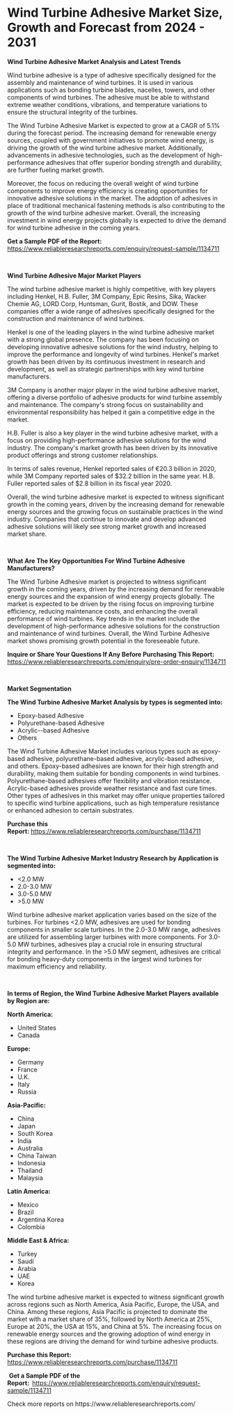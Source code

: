 <p><h1>Wind Turbine Adhesive Market Size, Growth and Forecast from 2024 - 2031</h1></p><p><strong>Wind Turbine Adhesive Market Analysis and Latest Trends</strong></p>
<p><p>Wind turbine adhesive is a type of adhesive specifically designed for the assembly and maintenance of wind turbines. It is used in various applications such as bonding turbine blades, nacelles, towers, and other components of wind turbines. The adhesive must be able to withstand extreme weather conditions, vibrations, and temperature variations to ensure the structural integrity of the turbines.</p><p>The Wind Turbine Adhesive Market is expected to grow at a CAGR of 5.1% during the forecast period. The increasing demand for renewable energy sources, coupled with government initiatives to promote wind energy, is driving the growth of the wind turbine adhesive market. Additionally, advancements in adhesive technologies, such as the development of high-performance adhesives that offer superior bonding strength and durability, are further fueling market growth.</p><p>Moreover, the focus on reducing the overall weight of wind turbine components to improve energy efficiency is creating opportunities for innovative adhesive solutions in the market. The adoption of adhesives in place of traditional mechanical fastening methods is also contributing to the growth of the wind turbine adhesive market. Overall, the increasing investment in wind energy projects globally is expected to drive the demand for wind turbine adhesive in the coming years.</p></p>
<p><strong>Get a Sample PDF of the Report:&nbsp;</strong> <a href="https://www.reliableresearchreports.com/enquiry/request-sample/1134711">https://www.reliableresearchreports.com/enquiry/request-sample/1134711</a></p>
<p>&nbsp;</p>
<p><strong>Wind Turbine Adhesive Major Market Players</strong></p>
<p><p>The wind turbine adhesive market is highly competitive, with key players including Henkel, H.B. Fuller, 3M Company, Epic Resins, Sika, Wacker Chemie AG, LORD Corp, Huntsman, Gurit, Bostik, and DOW. These companies offer a wide range of adhesives specifically designed for the construction and maintenance of wind turbines.</p><p>Henkel is one of the leading players in the wind turbine adhesive market with a strong global presence. The company has been focusing on developing innovative adhesive solutions for the wind industry, helping to improve the performance and longevity of wind turbines. Henkel's market growth has been driven by its continuous investment in research and development, as well as strategic partnerships with key wind turbine manufacturers.</p><p>3M Company is another major player in the wind turbine adhesive market, offering a diverse portfolio of adhesive products for wind turbine assembly and maintenance. The company's strong focus on sustainability and environmental responsibility has helped it gain a competitive edge in the market.</p><p>H.B. Fuller is also a key player in the wind turbine adhesive market, with a focus on providing high-performance adhesive solutions for the wind industry. The company's market growth has been driven by its innovative product offerings and strong customer relationships.</p><p>In terms of sales revenue, Henkel reported sales of €20.3 billion in 2020, while 3M Company reported sales of $32.2 billion in the same year. H.B. Fuller reported sales of $2.8 billion in its fiscal year 2020.</p><p>Overall, the wind turbine adhesive market is expected to witness significant growth in the coming years, driven by the increasing demand for renewable energy sources and the growing focus on sustainable practices in the wind industry. Companies that continue to innovate and develop advanced adhesive solutions will likely see strong market growth and increased market share.</p></p>
<p>&nbsp;</p>
<p><strong>What Are The Key Opportunities For Wind Turbine Adhesive Manufacturers?</strong></p>
<p><p>The Wind Turbine Adhesive market is projected to witness significant growth in the coming years, driven by the increasing demand for renewable energy sources and the expansion of wind energy projects globally. The market is expected to be driven by the rising focus on improving turbine efficiency, reducing maintenance costs, and enhancing the overall performance of wind turbines. Key trends in the market include the development of high-performance adhesive solutions for the construction and maintenance of wind turbines. Overall, the Wind Turbine Adhesive market shows promising growth potential in the foreseeable future.</p></p>
<p><strong>Inquire or Share Your Questions If Any Before Purchasing This Report:</strong> <a href="https://www.reliableresearchreports.com/enquiry/pre-order-enquiry/1134711">https://www.reliableresearchreports.com/enquiry/pre-order-enquiry/1134711</a></p>
<p>&nbsp;</p>
<p><strong>Market Segmentation</strong></p>
<p><strong>The Wind Turbine Adhesive Market Analysis by types is segmented into:</strong></p>
<p><ul><li>Epoxy-based Adhesive</li><li>Polyurethane-based Adhesive</li><li>Acrylic--based Adhesive</li><li>Others</li></ul></p>
<p><p>The Wind Turbine Adhesive Market includes various types such as epoxy-based adhesive, polyurethane-based adhesive, acrylic-based adhesive, and others. Epoxy-based adhesives are known for their high strength and durability, making them suitable for bonding components in wind turbines. Polyurethane-based adhesives offer flexibility and vibration resistance. Acrylic-based adhesives provide weather resistance and fast cure times. Other types of adhesives in this market may offer unique properties tailored to specific wind turbine applications, such as high temperature resistance or enhanced adhesion to certain substrates.</p></p>
<p><strong>Purchase this Report:&nbsp;</strong><a href="https://www.reliableresearchreports.com/purchase/1134711">https://www.reliableresearchreports.com/purchase/1134711</a></p>
<p>&nbsp;</p>
<p><strong>The Wind Turbine Adhesive Market Industry Research by Application is segmented into:</strong></p>
<p><ul><li><2.0 MW</li><li>2.0-3.0 MW</li><li>3.0-5.0 MW</li><li>>5.0 MW</li></ul></p>
<p><p>Wind turbine adhesive market application varies based on the size of the turbines. For turbines <2.0 MW, adhesives are used for bonding components in smaller scale turbines. In the 2.0-3.0 MW range, adhesives are utilized for assembling larger turbines with more components. For 3.0-5.0 MW turbines, adhesives play a crucial role in ensuring structural integrity and performance. In the >5.0 MW segment, adhesives are critical for bonding heavy-duty components in the largest wind turbines for maximum efficiency and reliability.</p></p>
<p>&nbsp;</p>
<p><strong>In terms of Region, the Wind Turbine Adhesive Market Players available by Region are:</strong></p>
<p>
    <p> <strong> North America: </strong>
        <ul>
            <li>United States</li>
            <li>Canada</li>
        </ul>
        </p> 
    <p> <strong> Europe: </strong>
        <ul>
            <li>Germany</li>
            <li>France</li>
            <li>U.K.</li>
            <li>Italy</li>
            <li>Russia</li>
        </ul>
        </p> 
    <p> <strong> Asia-Pacific: </strong>
        <ul>
            <li>China</li>
            <li>Japan</li>
            <li>South Korea</li>
            <li>India</li>
            <li>Australia</li>
            <li>China Taiwan</li>
            <li>Indonesia</li>
            <li>Thailand</li>
            <li>Malaysia</li>
        </ul>
        </p> 
    <p> <strong> Latin America: </strong>
        <ul>
            <li>Mexico</li>
            <li>Brazil</li>
            <li>Argentina Korea</li>
            <li>Colombia</li>
        </ul>
        </p> 
    <p> <strong> Middle East & Africa: </strong>
        <ul>
            <li>Turkey</li>
            <li>Saudi</li>
            <li>Arabia</li>
            <li>UAE</li>
            <li>Korea</li>
        </ul>
    </p>
    </p>
<p><p>The wind turbine adhesive market is expected to witness significant growth across regions such as North America, Asia Pacific, Europe, the USA, and China. Among these regions, Asia Pacific is projected to dominate the market with a market share of 35%, followed by North America at 25%, Europe at 20%, the USA at 15%, and China at 5%. The increasing focus on renewable energy sources and the growing adoption of wind energy in these regions are driving the demand for wind turbine adhesive products.</p></p>
<p><strong>Purchase this Report: </strong><a href="https://www.reliableresearchreports.com/purchase/1134711">https://www.reliableresearchreports.com/purchase/1134711</a></p>
<p>&nbsp;<strong>Get a Sample PDF of the Report:&nbsp;&nbsp;</strong><a href="https://www.reliableresearchreports.com/enquiry/request-sample/1134711">https://www.reliableresearchreports.com/enquiry/request-sample/1134711</a></p>
<p><strong></strong></p>
<p>Check more reports on https://www.reliableresearchreports.com/</p>